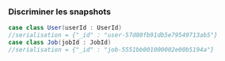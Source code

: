 ### Discriminer les snapshots

```scala
case class User(userId : UserId)
//serialisation = {"_id" : "user-57d80fb91db5e79549713ab5"}
case class Job(jobId : JobId)
//serialisation = {"_id" : "job-5551bb001000002e00b5194a"}
```